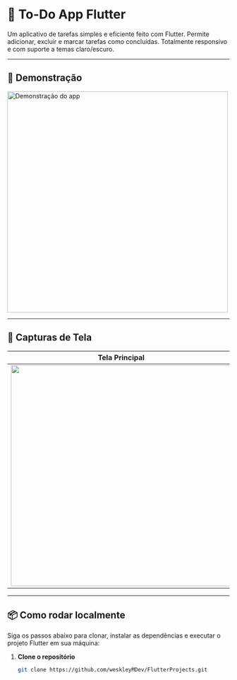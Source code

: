 # 📝 To-Do App Flutter

Um aplicativo de tarefas simples e eficiente feito com Flutter. Permite adicionar, excluir e marcar tarefas como concluídas. Totalmente responsivo e com suporte a temas claro/escuro.

---

## 🎥 Demonstração

<p align="left">
  <img src="https://github.com/user-attachments/assets/bc9603d5-a99b-48cf-8e9d-e8e52d7b7af8" alt="Demonstração do app" height="500"/>
</p>

---

## 📸 Capturas de Tela

| Tela Principal | Excluir Tarefa |
|----------------|------------------|
| <img src="https://drive.google.com/uc?export=view&id=1-Fwuifxacs_CiWsDPgZTxKHnDdULMD84" height="500" /> | <img src="https://drive.google.com/uc?export=view&id=1-AnXmzBTOn33aini0jwoUT4bPEmfXeQe" height="500" /> |

---

## 📦 Como rodar localmente

Siga os passos abaixo para clonar, instalar as dependências e executar o projeto Flutter em sua máquina:

1. **Clone o repositório**
   ```bash
   git clone https://github.com/weskleyMDev/FlutterProjects.git
